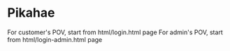 # Pikahae
For customer's POV, start from html/login.html page
For admin's POV, start from html/login-admin.html page
